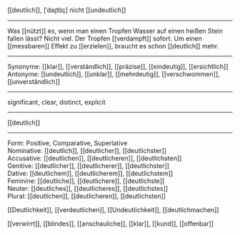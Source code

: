 [[deutlich]], [ˈdaɪ̯tlɪç]
nicht [[undeutlich]]

---
Was [[nützt]] es, wenn man einen Tropfen Wasser auf einen heißen Stein fallen lässt? Nicht viel. Der Tropfen [[verdampft]] sofort. Um einen [[messbaren]] Effekt zu [[erzielen]], braucht es schon [[deutlich]] mehr.

---
Synonyme: [[klar]], [[verständlich]], [[präzise]], [[eindeutig]], [[ersichtlich]]
Antonyme: [[undeutlich]], [[unklar]], [[mehrdeutig]], [[verschwommen]], [[unverständlich]]

---
significant, clear, distinct, explicit

---
[[deutlich]]

---

Form: Positive, Comparative, Superlative  
Nominative: [[deutlich]], [[deutlicher]], [[deutlichster]]  
Accusative: [[deutlichen]], [[deutlicheren]], [[deutlichsten]]  
Genitive: [[deutlicher]], [[deutlicherer]], [[deutlichster]]  
Dative: [[deutlichem]], [[deutlicherem]], [[deutlichstem]]  
Feminine: [[deutliche]], [[deutlichere]], [[deutlichste]]  
Neuter: [[deutliches]], [[deutlicheres]], [[deutlichstes]]  
Plural: [[deutlichen]], [[deutlicheren]], [[deutlichsten]]  

[[Deutlichkeit]], [[verdeutlichen]], [[Undeutlichkeit]], [[deutlichmachen]]

 [[verwirrt]], [[blindes]], [[anschauliche]], [[klar]], [[kund]], [[offenbar]]
